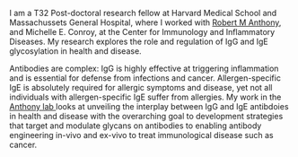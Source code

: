I am a T32 Post-doctoral research fellow at Harvard Medical School and Massachussets General Hospital, where I worked with [Robert M Anthony]((https://scholar.google.com/citations?user=3xN1qSIAAAAJ&hl=en&oi=ao)), and Michelle E. Conroy, at the Center for Immunology and Inflammatory Diseases. My research explores the role and regulation of IgG and IgE glycosylation in health and disease. 

Antibodies are complex: IgG is highly effective at triggering inflammation and is essential for defense from infections and cancer. Allergen-specific IgE is absolutely required for allergic symptoms and disease, yet not all individuals with allergen-specific IgE suffer from allergies. My work in the [Anthony lab ]((https://rmanthonylab.mgh.harvard.edu/))looks at unveiling the interplay between IgG and IgE antibdoies in health and disease with the overarching goal to development strategies that target and modulate glycans on antibodies to enabling antibody engineering in-vivo and ex-vivo to treat immunological disease such as cancer.
